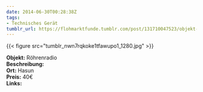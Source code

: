 ```yaml
---
date: 2014-06-30T00:28:38Z
tags:
- Technisches Gerät
tumblr_url: https://flohmarktfunde.tumblr.com/post/131710047523/objekt-r%C3%B6hrenradio-beschreibung-lorem-ipsum-ort
---
```

 {{< figure src="tumblr_nwn7rqkoke1tfawupo1_1280.jpg" >}}  

**Objekt:** Röhrenradio  
**Beschreibung:**   
**Ort:** Hasun  
**Preis:** 40€  
**Links:** 
